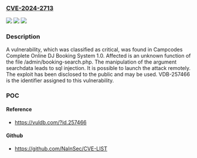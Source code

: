 ### [CVE-2024-2713](https://cve.mitre.org/cgi-bin/cvename.cgi?name=CVE-2024-2713)
![](https://img.shields.io/static/v1?label=Product&message=Complete%20Online%20DJ%20Booking%20System&color=blue)
![](https://img.shields.io/static/v1?label=Version&message=%3D%201.0%20&color=brighgreen)
![](https://img.shields.io/static/v1?label=Vulnerability&message=CWE-89%20SQL%20Injection&color=brighgreen)

### Description

A vulnerability, which was classified as critical, was found in Campcodes Complete Online DJ Booking System 1.0. Affected is an unknown function of the file /admin/booking-search.php. The manipulation of the argument searchdata leads to sql injection. It is possible to launch the attack remotely. The exploit has been disclosed to the public and may be used. VDB-257466 is the identifier assigned to this vulnerability.

### POC

#### Reference
- https://vuldb.com/?id.257466

#### Github
- https://github.com/NaInSec/CVE-LIST

